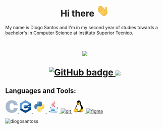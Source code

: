 <!--
**DiogoSantoss/diogosantoss** is a ✨ _special_ ✨ repository because its `README.md` (this file) appears on your GitHub profile.
-->

<h1 align="Center">  Hi there <img src="https://raw.githubusercontent.com/ABSphreak/ABSphreak/master/gifs/Hi.gif" width="40px" /> </h1>

My name is Diogo Santos and I'm in my second year of studies towards a bachelor's in Computer Science at Instituto Superior Tecnico.

<h1 align="Center"> <img src="https://media.giphy.com/media/WUlplcMpOCEmTGBtBW/giphy.gif" width="40px">
<p align="center">
  <a href="https://github.com/DiogoSantoss?tab=followers">
    <img src="https://img.shields.io/github/followers/DiogoSantoss?label=Followers&logo=GitHub&style=for-the-badge" alt="GitHub badge" />
  </a>
  <a href="http://twitter.com/l_Didas_l">
    <img src="https://img.shields.io/twitter/follow/l_Didas_l?label=Twitter&logo=twitter&style=for-the-badge" />
  </a>
</p>
  
<h2 align="left">Languages and Tools:</h2>
<p align="left"> 
  <a href="https://www.cprogramming.com/" target="_blank"> <img src="https://raw.githubusercontent.com/devicons/devicon/master/icons/c/c-original.svg" alt="c" width="40" height="40"/> 
  </a> 
  <a href="https://www.cplusplus.com/" target="_blank"> <img src="https://raw.githubusercontent.com/devicons/devicon/master/icons/cplusplus/cplusplus-original.svg" alt="cplusplus" width="40" height="40"/> 
  </a> 
  <a href="https://www.python.org" target="_blank"> <img src="https://raw.githubusercontent.com/devicons/devicon/master/icons/python/python-original.svg" alt="python" width="40" height="40"/> 
  </a>
  <a href="https://www.java.com" target="_blank"> <img src="https://raw.githubusercontent.com/devicons/devicon/master/icons/java/java-original.svg" alt="java" width="40" height="40"/> </a> 
  <a href="https://git-scm.com/" target="_blank"> <img src="https://www.vectorlogo.zone/logos/git-scm/git-scm-icon.svg" alt="git" width="40" height="40"/>
  </a>
  <a href="https://www.linux.org/" target="_blank"> <img src="https://raw.githubusercontent.com/devicons/devicon/master/icons/linux/linux-original.svg" alt="linux" width="40" height="40"/> 
  </a>  
  <a href="https://www.figma.com/" target="_blank"> <img src="https://www.vectorlogo.zone/logos/figma/figma-icon.svg" alt="figma" width="40" height="40"/> 
  </a> 
</p>

<p><img align="center" src="https://github-readme-stats.vercel.app/api/top-langs?username=diogosantoss&show_icons=true&locale=en&layout=compact&theme=dark" alt="diogosantoss" /></p>
